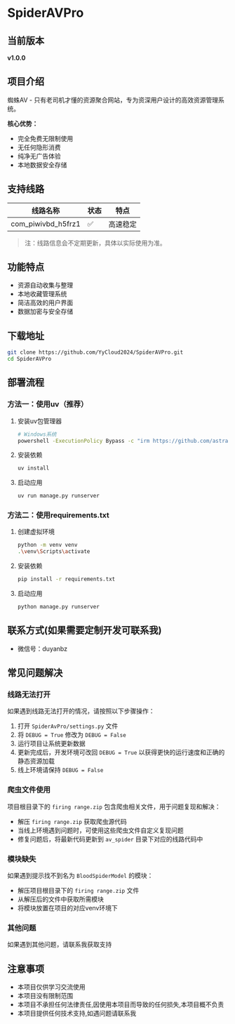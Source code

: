# SpiderAVPro
## 当前版本
**v1.0.0**

## 项目介绍
蜘蛛AV - 只有老司机才懂的资源聚合网站，专为资深用户设计的高效资源管理系统。



**核心优势：**
- 完全免费无限制使用
- 无任何隐形消费
- 纯净无广告体验
- 本地数据安全存储

## 支持线路
| 线路名称 | 状态 | 特点 |
|----------|------|------|
| com_piwivbd_h5frz1   | ✅    | 高速稳定 |

> 注：线路信息会不定期更新，具体以实际使用为准。

## 功能特点
- 资源自动收集与整理
- 本地收藏管理系统
- 简洁高效的用户界面
- 数据加密与安全存储

## 下载地址
```bash
git clone https://github.com/YyCloud2024/SpiderAVPro.git
cd SpiderAVPro
```

## 部署流程
### 方法一：使用uv（推荐）
1. 安装uv包管理器
   ```bash
   # Windows系统
   powershell -ExecutionPolicy Bypass -c "irm https://github.com/astral-sh/uv/releases/download/0.7.12/uv-installer.ps1 | iex"
   ```
2. 安装依赖
   ```bash
   uv install
   ```
3. 启动应用
   ```bash
   uv run manage.py runserver
   ```

### 方法二：使用requirements.txt
1. 创建虚拟环境
   ```bash
   python -m venv venv
   .\venv\Scripts\activate
   ```
2. 安装依赖
   ```bash
   pip install -r requirements.txt
   ```
3. 启动应用
   ```bash
   python manage.py runserver
   ```

## 联系方式(如果需要定制开发可联系我)
- 微信号：duyanbz

## 常见问题解决
### 线路无法打开
如果遇到线路无法打开的情况，请按照以下步骤操作：
1. 打开 `SpiderAvPro/settings.py` 文件
2. 将 `DEBUG = True` 修改为 `DEBUG = False`
3. 运行项目让系统更新数据
4. 更新完成后，开发环境可改回 `DEBUG = True` 以获得更快的运行速度和正确的静态资源加载
5. 线上环境请保持 `DEBUG = False`

### 爬虫文件使用
项目根目录下的 `firing range.zip` 包含爬虫相关文件，用于问题复现和解决：
- 解压 `firing range.zip` 获取爬虫源代码
- 当线上环境遇到问题时，可使用这些爬虫文件自定义复现问题
- 修复问题后，将最新代码更新到 `av_spider` 目录下对应的线路代码中

### 模块缺失
如果遇到提示找不到名为 `BloodSpiderModel` 的模块：
- 解压项目根目录下的 `firing range.zip` 文件
- 从解压后的文件中获取所需模块
- 将模块放置在项目的对应venv环境下

### 其他问题
如果遇到其他问题，请联系我获取支持

## 注意事项
- 本项目仅供学习交流使用
- 本项目没有限制范围
- 本项目不承担任何法律责任,因使用本项目而导致的任何损失,本项目概不负责
- 本项目提供任何技术支持,如遇问题请联系我